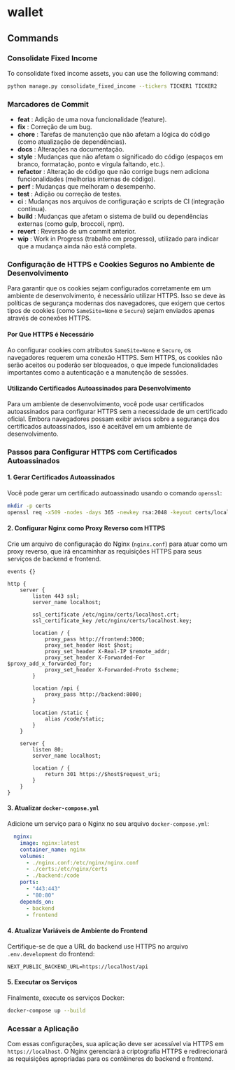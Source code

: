 # wallet

## Commands

### Consolidate Fixed Income

To consolidate fixed income assets, you can use the following command:

```bash
python manage.py consolidate_fixed_income --tickers TICKER1 TICKER2
```



### Marcadores de Commit
- **feat** : Adição de uma nova funcionalidade (feature).
- **fix** : Correção de um bug.
- **chore** : Tarefas de manutenção que não afetam a lógica do código (como atualização de dependências).
- **docs** : Alterações na documentação.
- **style** : Mudanças que não afetam o significado do código (espaços em branco, formatação, ponto e vírgula faltando, etc.).
- **refactor** : Alteração de código que não corrige bugs nem adiciona funcionalidades (melhorias internas de código).
- **perf** : Mudanças que melhoram o desempenho.
- **test** : Adição ou correção de testes.
- **ci** : Mudanças nos arquivos de configuração e scripts de CI (integração contínua).
- **build** : Mudanças que afetam o sistema de build ou dependências externas (como gulp, broccoli, npm).
- **revert** : Reversão de um commit anterior.
- **wip** : Work in Progress (trabalho em progresso), utilizado para indicar que a mudança ainda não está completa.

### Configuração de HTTPS e Cookies Seguros no Ambiente de Desenvolvimento

Para garantir que os cookies sejam configurados corretamente em um ambiente de desenvolvimento, é necessário utilizar HTTPS. Isso se deve às políticas de segurança modernas dos navegadores, que exigem que certos tipos de cookies (como `SameSite=None` e `Secure`) sejam enviados apenas através de conexões HTTPS.

#### Por Que HTTPS é Necessário

Ao configurar cookies com atributos `SameSite=None` e `Secure`, os navegadores requerem uma conexão HTTPS. Sem HTTPS, os cookies não serão aceitos ou poderão ser bloqueados, o que impede funcionalidades importantes como a autenticação e a manutenção de sessões.

#### Utilizando Certificados Autoassinados para Desenvolvimento

Para um ambiente de desenvolvimento, você pode usar certificados autoassinados para configurar HTTPS sem a necessidade de um certificado oficial. Embora navegadores possam exibir avisos sobre a segurança dos certificados autoassinados, isso é aceitável em um ambiente de desenvolvimento.

### Passos para Configurar HTTPS com Certificados Autoassinados

#### 1. Gerar Certificados Autoassinados

Você pode gerar um certificado autoassinado usando o comando `openssl`:

```bash
mkdir -p certs
openssl req -x509 -nodes -days 365 -newkey rsa:2048 -keyout certs/localhost.key -out certs/localhost.crt -subj "/CN=localhost"
```

#### 2. Configurar Nginx como Proxy Reverso com HTTPS

Crie um arquivo de configuração do Nginx (`nginx.conf`) para atuar como um proxy reverso, que irá encaminhar as requisições HTTPS para seus serviços de backend e frontend.

```nginx
events {}

http {
    server {
        listen 443 ssl;
        server_name localhost;

        ssl_certificate /etc/nginx/certs/localhost.crt;
        ssl_certificate_key /etc/nginx/certs/localhost.key;

        location / {
            proxy_pass http://frontend:3000;
            proxy_set_header Host $host;
            proxy_set_header X-Real-IP $remote_addr;
            proxy_set_header X-Forwarded-For $proxy_add_x_forwarded_for;
            proxy_set_header X-Forwarded-Proto $scheme;
        }

        location /api {
            proxy_pass http://backend:8000;
        }

        location /static {
            alias /code/static;
        }
    }

    server {
        listen 80;
        server_name localhost;

        location / {
            return 301 https://$host$request_uri;
        }
    }
}
```

#### 3. Atualizar `docker-compose.yml`

Adicione um serviço para o Nginx no seu arquivo `docker-compose.yml`:

```yaml
  nginx:
    image: nginx:latest
    container_name: nginx
    volumes:
      - ./nginx.conf:/etc/nginx/nginx.conf
      - ./certs:/etc/nginx/certs
      - ./backend:/code
    ports:
      - "443:443"
      - "80:80"
    depends_on:
      - backend
      - frontend

```

#### 4. Atualizar Variáveis de Ambiente do Frontend

Certifique-se de que a URL do backend use HTTPS no arquivo `.env.development` do frontend:

```env
NEXT_PUBLIC_BACKEND_URL=https://localhost/api
```

#### 5. Executar os Serviços

Finalmente, execute os serviços Docker:

```bash
docker-compose up --build
```

### Acessar a Aplicação

Com essas configurações, sua aplicação deve ser acessível via HTTPS em `https://localhost`. O Nginx gerenciará a criptografia HTTPS e redirecionará as requisições apropriadas para os contêineres do backend e frontend.